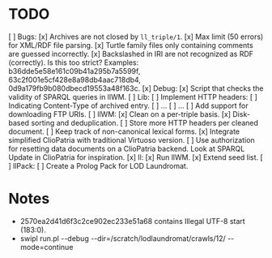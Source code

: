 TODO
====

  [ ] Bugs:
    [x] Archives are not closed by `ll_triple/1`.
    [x] Max limit (50 errors) for XML/RDF file parsing.
    [x] Turtle family files only containing comments are guessed incorrectly.
    [x] Backslashed in IRI are not recognized as RDF (correctly). Is this too strict? Examples: b36dde5e58e161c09b41a295b7a5599f, 63c2f001e5cf428e8a98db4aac718db4, 0d9a179fb9b080dbecd19553a48f163c.
  [x] Debug:
    [x] Script that checks the validity of SPARQL queries in llWM.
  [ ] Lib:
    [ ] Implement HTTP headers:
      [ ] Indicating Content-Type of archived entry.
      [ ] ...
      [ ] ...
    [ ] Add support for downloading FTP URIs.
  [ ] llWM:
    [x] Clean on a per-triple basis.
    [x] Disk-based sorting and deduplication.
    [ ] Store more HTTP headers per cleaned document.
    [ ] Keep track of non-canonical lexical forms.
    [x] Integrate simplified ClioPatria with traditional Virtuoso version.
    [ ] Use authorization for resetting data documents on a ClioPatria
        backend. Look at SPARQL Update in ClioPatria for inspiration.
  [x] ll:
    [x] Run llWM.
    [x] Extend seed list.
  [ ] llPack:
    [ ] Create a Prolog Pack for LOD Laundromat.



Notes
=====

  - 2570ea2d41d6f3c2ce902ec233e51a68 contains Illegal UTF-8 start (183:0).
  - swipl run.pl --debug --dir=/scratch/lodlaundromat/crawls/12/ --mode=continue
